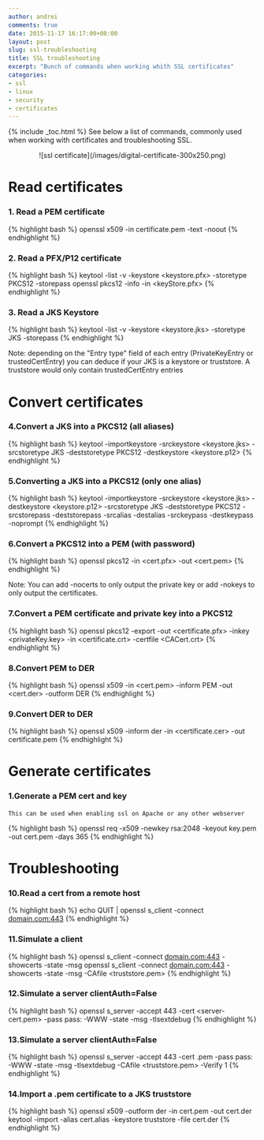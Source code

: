 ```yaml
---
author: andrei
comments: true
date: 2015-11-17 16:17:00+00:00
layout: post
slug: ssl-troubleshooting 
title: SSL troubleshooting
excerpt: "Bunch of commands when working whith SSL certificates"
categories:
- ssl
- linux
- security
- certificates
---
```


{% include _toc.html %}
See below a list of commands, commonly used when working with certificates and troubleshooting SSL.

<div style="text-align:center" markdown="1">
![ssl certificate](/images/digital-certificate-300x250.png)
</div>


# Read certificates

### 1. Read a PEM certificate

{% highlight bash %}
openssl x509 -in certificate.pem -text -noout
{% endhighlight %}

### 2. Read a PFX/P12 certificate

{% highlight bash %}
keytool -list -v -keystore <keystore.pfx> -storetype PKCS12 -storepass <pass>
openssl pkcs12 -info -in <keyStore.pfx>
{% endhighlight %}


### 3. Read a JKS Keystore

{% highlight bash %}
keytool -list -v -keystore <keystore.jks> -storetype JKS -storepass <pass>
{% endhighlight %}

Note: depending on the "Entry type" field of each entry (PrivateKeyEntry or trustedCertEntry) you can deduce if your JKS is a keystore or truststore. 
A truststore would only contain trustedCertEntry entries


# Convert certificates

### 4.Convert a JKS into a PKCS12 (all aliases)

{% highlight bash %}
keytool -importkeystore -srckeystore <keystore.jks> -srcstoretype JKS -deststoretype PKCS12 -destkeystore <keystore.p12>
{% endhighlight %}

### 5.Converting a JKS into a PKCS12 (only one alias)

{% highlight bash %}
keytool -importkeystore -srckeystore <keystore.jks> -destkeystore <keystore.p12> -srcstoretype JKS -deststoretype PKCS12 -srcstorepass 
<pass> -deststorepass <pass> -srcalias <alias> -destalias <alias> -srckeypass <keypass> -destkeypass <keypass> -noprompt
{% endhighlight %}

### 6.Convert a PKCS12 into a PEM (with password)

{% highlight bash %}
openssl pkcs12 -in <cert.pfx> -out <cert.pem>
{% endhighlight %}

Note: You can add -nocerts to only output the private key or add -nokeys to only output the certificates.

### 7.Convert a PEM certificate and private key into a PKCS12

{% highlight bash %}
openssl pkcs12 -export -out <certificate.pfx> -inkey <privateKey.key> -in <certificate.crt> -certfile <CACert.crt>
{% endhighlight %}


### 8.Convert PEM to DER
{% highlight bash %}
openssl x509 -in <cert.pem> -inform PEM -out <cert.der> -outform DER
{% endhighlight %}

### 9.Convert DER to DER
{% highlight bash %}
openssl x509 -inform der -in <certificate.cer> -out certificate.pem
{% endhighlight %}

# Generate certificates

### 1.Generate a PEM cert and key

    This can be used when enabling ssl on Apache or any other webserver
    
{% highlight bash %}
openssl req -x509 -newkey rsa:2048 -keyout key.pem -out cert.pem -days 365
{% endhighlight %}

# Troubleshooting

### 10.Read a cert from a remote host

{% highlight bash %}
echo QUIT | openssl s_client -connect <domain.com:443>
{% endhighlight %}

### 11.Simulate a client

{% highlight bash %}
openssl s_client -connect <domain.com:443> -showcerts -state -msg
openssl s_client -connect <domain.com:443> -showcerts -state -msg -CAfile <truststore.pem>
{% endhighlight %}

### 12.Simulate a server clientAuth=False

{% highlight bash %}
openssl s_server -accept 443 -cert <server-cert.pem> -pass pass:<pass> -WWW -state -msg -tlsextdebug
{% endhighlight %}

### 13.Simulate a server clientAuth=False
{% highlight bash %}
openssl s_server -accept 443 -cert <server-cert>.pem -pass pass:<pass> -WWW -state -msg -tlsextdebug -CAfile <truststore.pem> -Verify 1
{% endhighlight %}

### 14.Import a .pem certificate to a JKS truststore
{% highlight bash %}
openssl x509 -outform der -in cert.pem -out cert.der
keytool -import -alias cert.alias -keystore truststore -file cert.der
{% endhighlight %}

